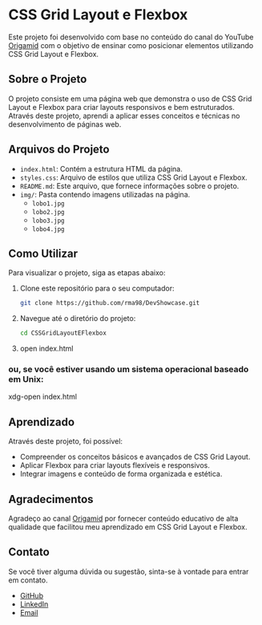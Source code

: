 # CSS Grid Layout e Flexbox

Este projeto foi desenvolvido com base no conteúdo do canal do YouTube [Origamid](https://www.youtube.com/watch?v=x-4z_u8LcGc) com o objetivo de ensinar como posicionar elementos utilizando CSS Grid Layout e Flexbox.

## Sobre o Projeto

O projeto consiste em uma página web que demonstra o uso de CSS Grid Layout e Flexbox para criar layouts responsivos e bem estruturados. Através deste projeto, aprendi a aplicar esses conceitos e técnicas no desenvolvimento de páginas web.

## Arquivos do Projeto

- `index.html`: Contém a estrutura HTML da página.
- `styles.css`: Arquivo de estilos que utiliza CSS Grid Layout e Flexbox.
- `README.md`: Este arquivo, que fornece informações sobre o projeto.
- `img/`: Pasta contendo imagens utilizadas na página.
  - `lobo1.jpg`
  - `lobo2.jpg`
  - `lobo3.jpg`
  - `lobo4.jpg`

## Como Utilizar

Para visualizar o projeto, siga as etapas abaixo:

1. Clone este repositório para o seu computador:
   ```bash
   git clone https://github.com/rma98/DevShowcase.git

2. Navegue até o diretório do projeto:
   ```bash
   cd CSSGridLayoutEFlexbox

3. open index.html

### ou, se você estiver usando um sistema operacional baseado em Unix:

xdg-open index.html

## Aprendizado

Através deste projeto, foi possível:

- Compreender os conceitos básicos e avançados de CSS Grid Layout.
- Aplicar Flexbox para criar layouts flexíveis e responsivos.
- Integrar imagens e conteúdo de forma organizada e estética.

## Agradecimentos

Agradeço ao canal [Origamid](https://www.youtube.com/@Origamid) por fornecer conteúdo educativo de alta qualidade que facilitou meu aprendizado em CSS Grid Layout e Flexbox.

## Contato

Se você tiver alguma dúvida ou sugestão, sinta-se à vontade para entrar em contato.

- [GitHub](https://github.com/rma98)
- [LinkedIn](https://linkedin.com/in/robson-monteiro-de-albuquerque-8b3853230)
- [Email](robalbuquerque98@gmail.com)
